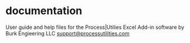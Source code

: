 # documentation
User guide and help files for the Process|Utilies Excel Add-in software
by Burk Engieering LLC
support@processutilities.com
